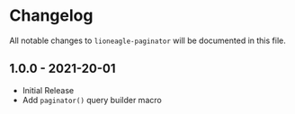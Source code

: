 # Changelog

All notable changes to `lioneagle-paginator` will be documented in this file.

## 1.0.0 - 2021-20-01

-   Initial Release
-   Add `paginator()` query builder macro
